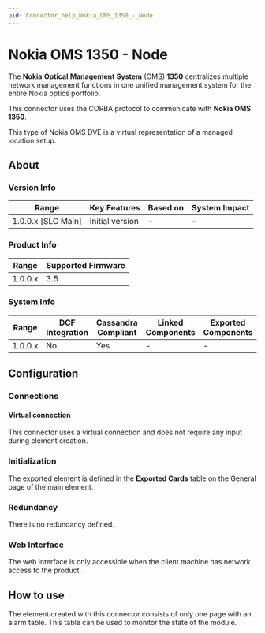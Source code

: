 ```yaml
---
uid: Connector_help_Nokia_OMS_1350_-_Node
---
```


# Nokia OMS 1350 - Node

The **Nokia** **Optical** **Management** **System** (OMS) **1350** centralizes multiple network management functions in one unified management system for the entire Nokia optics portfolio.

This connector uses the CORBA protocol to communicate with **Nokia OMS 1350**.

This type of Nokia OMS DVE is a virtual representation of a managed location setup.

## About

### Version Info

| Range                | Key Features     | Based on     | System Impact     |
|----------------------|------------------|--------------|-------------------|
| 1.0.0.x \[SLC Main\] | Initial version  | \-           | \-                |

### Product Info

| Range     | Supported Firmware     |
|-----------|------------------------|
| 1.0.0.x   | 3.5                    |

### System Info

| Range     | DCF Integration     | Cassandra Compliant     | Linked Components     | Exported Components     |
|-----------|---------------------|-------------------------|-----------------------|-------------------------|
| 1.0.0.x   | No                  | Yes                     | \-                    | \-                      |

## Configuration

### Connections

#### Virtual connection

This connector uses a virtual connection and does not require any input during element creation.

### Initialization

The exported element is defined in the **Exported Cards** table on the General page of the main element.

### Redundancy

There is no redundancy defined.

### Web Interface

The web interface is only accessible when the client machine has network access to the product.

## How to use

The element created with this connector consists of only one page with an alarm table. This table can be used to monitor the state of the module.
